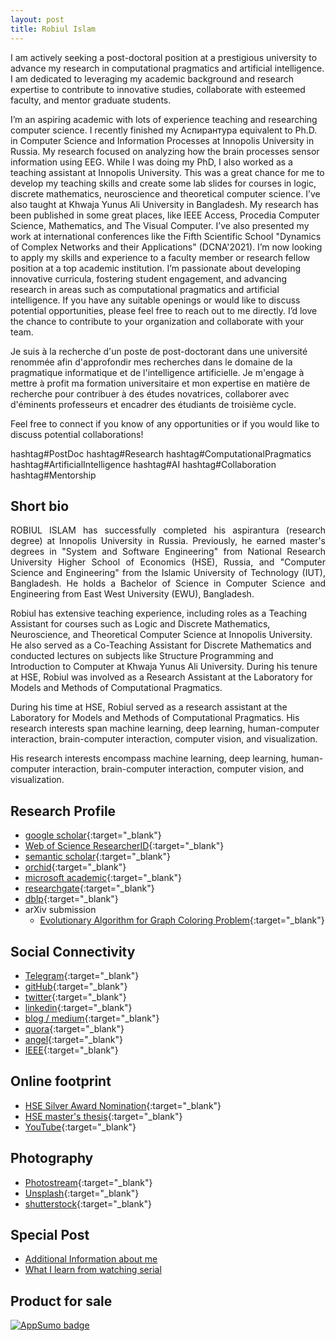 ```yaml
---
layout: post
title: Robiul Islam 
--- 
```


I am actively seeking a post-doctoral position at a prestigious university to advance my research in computational pragmatics and artificial intelligence. I am dedicated to leveraging my academic background and research expertise to contribute to innovative studies, collaborate with esteemed faculty, and mentor graduate students. 

I’m an aspiring academic with lots of experience teaching and researching computer science. I recently finished my Аспирантура equivalent to Ph.D. in Computer Science and Information Processes at Innopolis University in Russia. My research focused on analyzing how the brain processes sensor information using EEG.
While I was doing my PhD, I also worked as a teaching assistant at Innopolis University. This was a great chance for me to develop my teaching skills and create some lab slides for courses in logic, discrete mathematics, neuroscience and theoretical computer science. I’ve also taught at Khwaja Yunus Ali University in Bangladesh.
My research has been published in some great places, like IEEE Access, Procedia Computer Science, Mathematics, and The Visual Computer. I’ve also presented my work at international conferences like the Fifth Scientific School "Dynamics of Complex Networks and their Applications" (DCNA'2021).
I’m now looking to apply my skills and experience to a faculty member or research fellow position at a top academic institution. I’m passionate about developing innovative curricula, fostering student engagement, and advancing research in areas such as computational pragmatics and artificial intelligence.
If you have any suitable openings or would like to discuss potential opportunities, please feel free to reach out to me directly. I’d love the chance to contribute to your organization and collaborate with your team.

Je suis à la recherche d'un poste de post-doctorant dans une université renommée afin d'approfondir mes recherches dans le domaine de la pragmatique informatique et de l'intelligence artificielle. Je m'engage à mettre à profit ma formation universitaire et mon expertise en matière de recherche pour contribuer à des études novatrices, collaborer avec d'éminents professeurs et encadrer des étudiants de troisième cycle.

Feel free to connect if you know of any opportunities or if you would like to discuss potential collaborations!

hashtag#PostDoc hashtag#Research hashtag#ComputationalPragmatics hashtag#ArtificialIntelligence hashtag#AI hashtag#Collaboration hashtag#Mentorship




## Short bio


<p style='text-align: justify;'> ROBIUL ISLAM has successfully completed his aspirantura (research degree) at Innopolis University in Russia. Previously, he earned master's degrees in "System and Software Engineering" from National Research University Higher School of Economics (HSE), Russia, and "Computer Science and Engineering" from the Islamic University of Technology (IUT), Bangladesh. He holds a Bachelor of Science in Computer Science and Engineering from East West University (EWU), Bangladesh.

 Robiul has extensive teaching experience, including roles as a Teaching Assistant for courses such as Logic and Discrete Mathematics, Neuroscience, and Theoretical Computer Science at Innopolis University. He also served as a Co-Teaching Assistant for Discrete Mathematics and conducted lectures on subjects like Structure Programming and Introduction to Computer at Khwaja Yunus Ali University. During his tenure at HSE, Robiul was involved as a Research Assistant at the Laboratory for Models and Methods of Computational Pragmatics.

 During his time at HSE, Robiul served as a research assistant at the Laboratory for Models and Methods of Computational Pragmatics. His research interests span machine learning, deep learning, human-computer interaction, brain-computer interaction, computer vision, and visualization.

 His research interests encompass machine learning, deep learning, human-computer interaction, brain-computer interaction, computer vision, and visualization.
</p>


## Research Profile 

- [google scholar](https://scholar.google.com/citations?user=gjOAjPUAAAAJ&hl=en&authuser=1){:target="_blank"}
- [Web of Science ResearcherID](https://publons.com/researcher/3707219/robiul-islam/){:target="_blank"}
- [semantic scholar](https://www.semanticscholar.org/author/Robiul-Islam/51314321){:target="_blank"}
- [orchid](https://orcid.org/0000-0002-3704-8409){:target="_blank"}
- [microsoft academic](https://academic.microsoft.com/profile/j09i12g8-5355-4889-8e5g-ehj5i2h080e0/RobiulIslam/institutions?pi=1){:target="_blank"}
- [researchgate](https://www.researchgate.net/profile/Robiul_Islam){:target="_blank"}
- [dblp](https://dblp.uni-trier.de/pid/289/8477.html){:target="_blank"} 
- arXiv submission
    + [Evolutionary Algorithm for Graph Coloring Problem](http://arxiv.org/abs/2111.09743){:target="_blank"}
  


## Social Connectivity 

- [Telegram](https://t.me/connect2robiulchannel){:target="_blank"}
- [gitHub](https://github.com/connect2robiul){:target="_blank"}
- [twitter](https://twitter.com/connect2robiul){:target="_blank"}
- [linkedin](https://www.linkedin.com/in/connect2robiul/){:target="_blank"}
- [blog / medium](https://medium.com/@connect2robiul){:target="_blank"}
- [quora](https://www.quora.com/profile/Robiul-Islam-1){:target="_blank"}
- [angel](https://angel.co/connect2robiul){:target="_blank"}
- [IEEE](https://ieee-collabratec.ieee.org/app/p/connect2robiul){:target="_blank"}

## Online footprint 

- [HSE Silver Award Nomination](https://www.hse.ru/gold/cm/silver/2019/robiul){:target="_blank"}
- [HSE master's thesis](https://www.hse.ru/en/edu/vkr/366819729){:target="_blank"}
- [YouTube](https://www.youtube.com/channel/UCuqvECXNbppnYVabTC4muLw){:target="_blank"}

## Photography 

- [Photostream](https://www.flickr.com/photos/connect2robiul/){:target="_blank"}
- [Unsplash](https://unsplash.com/@connect2robiul){:target="_blank"}
- [shutterstock](https://www.shutterstock.com/g/conenct2robiul?rid=260163502){:target="_blank"}


## Special Post

- [Additional Information about me](https://t.me/connect2robiulchannel)
- [What I learn from watching serial](https://t.me/conenct2serial)

## Product for sale 

<a href="https://appsumo.com/products/how-to-motivate-students-while-teaching-via-cognitive-map?utm_source=badge" target="_blank" rel="noopener"><img src="https://appsumo2nuxt-cdn.appsumo.com/img/as-badge-featured.cf14670.png" alt="AppSumo badge"></a>
